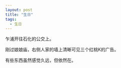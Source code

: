 ```yaml
---
layout: post
title: "生日"
tags: 
  - 生日
---
```


乍浦开往石化的公交上。

刚过娘娘庙，右侧人家的墙上清晰可见三个红桃K的广告。

有些东西虽然感觉久远，但依然在。

